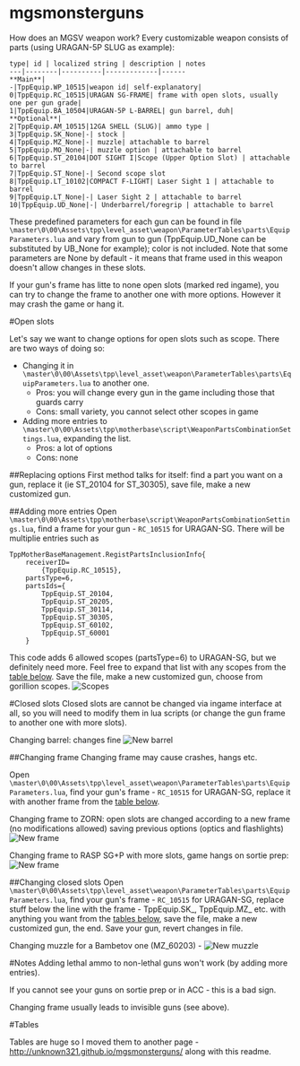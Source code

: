 # mgsmonsterguns

How does an MGSV weapon work?
Every customizable weapon consists of parts (using URAGAN-5P SLUG as example):

    type| id | localized string | description | notes
    ---|--------|----------|-------------|------
    **Main**|
    -|TppEquip.WP_10515|weapon id| self-explanatory|
    0|TppEquip.RC_10515|URAGAN SG-FRAME| frame with open slots, usually one per gun grade|
    1|TppEquip.BA_10504|URAGAN-5P L-BARREL| gun barrel, duh| 
    **Optional**|
    2|TppEquip.AM_10515|12GA SHELL (SLUG)| ammo type |
    3|TppEquip.SK_None|-| stock | 
    4|TppEquip.MZ_None|-| muzzle| attachable to barrel
    5|TppEquip.MO_None|-| muzzle option | attachable to barrel
    6|TppEquip.ST_20104|DOT SIGHT I|Scope (Upper Option Slot) | attachable to barrel
    7|TppEquip.ST_None|-| Second scope slot
    8|TppEquip.LT_10102|COMPACT F-LIGHT| Laser Sight 1 | attachable to barrel
    9|TppEquip.LT_None|-| Laser Sight 2 | attachable to barrel
    10|TppEquip.UD_None|-| Underbarrel/foregrip | attachable to barrel


These predefined parameters for each gun can be found in file `\master\0\00\Assets\tpp\level_asset\weapon\ParameterTables\parts\EquipParameters.lua` and vary from gun to gun (TppEquip.UD_None can be substituted by UB_None for example); color is not included. 
Note that some parameters are None by default - it means that frame used in this weapon doesn't allow changes in these slots.

If your gun's frame has litte to none open slots (marked red ingame), you can try to change the frame to another one with more options. However it may crash the game or hang it.

#Open slots

Let's say we want to change options for open slots such as scope. There are two ways of doing so:
* Changing it in `\master\0\00\Assets\tpp\level_asset\weapon\ParameterTables\parts\EquipParameters.lua` to another one. 
	* Pros: you will change every gun in the game including those that guards carry
	* Cons: small variety, you cannot select other scopes in game
* Adding more entries to `\master\0\00\Assets\tpp\motherbase\script\WeaponPartsCombinationSettings.lua`, expanding the list.
	* Pros: a lot of options
	* Cons: none

##Replacing options
First method talks for itself: find a part you want on a gun, replace it (ie ST_20104 for ST_30305), save file, make a new customized gun.

##Adding more entries
Open `\master\0\00\Assets\tpp\motherbase\script\WeaponPartsCombinationSettings.lua`, find a frame for your gun - `RC_10515` for URAGAN-SG. There will be multiplie entries such as 
```
TppMotherBaseManagement.RegistPartsInclusionInfo{
	receiverID=
		{TppEquip.RC_10515},
	partsType=6,
	partsIds={
		TppEquip.ST_20104,
		TppEquip.ST_20205,
		TppEquip.ST_30114,
		TppEquip.ST_30305,
		TppEquip.ST_60102,
		TppEquip.ST_60001
	}
```
This code adds 6 allowed scopes (partsType=6) to URAGAN-SG, but we definitely need more. Feel free to expand that list with any scopes from the [table below](#tables). Save the file, make a new customized gun, choose from gorillion scopes. ![Scopes](https://0x0.st/PWR.jpg)


#Closed slots
Closed slots are cannot be changed via ingame interface at all, so you will need to modify them in lua scripts (or change the gun frame to another one with more slots).

Changing barrel: changes fine ![New barrel](https://0x0.st/PWg.jpg)

##Changing frame
Changing frame may cause crashes, hangs etc.

Open `\master\0\00\Assets\tpp\level_asset\weapon\ParameterTables\parts\EquipParameters.lua`, find your gun's frame - `RC_10515` for URAGAN-SG, replace it with another frame from the [table below](#tables).

Changing frame to ZORN: open slots are changed according to a new frame (no modifications allowed) saving previous options (optics and flashlights) ![New frame](https://0x0.st/PWx.jpg)

Changing frame to RASP SG+P with more slots, game hangs on sortie prep: ![New frame](https://0x0.st/PWE.jpg)

##Changing closed slots
Open `\master\0\00\Assets\tpp\level_asset\weapon\ParameterTables\parts\EquipParameters.lua`, find your gun's frame - `RC_10515` for URAGAN-SG, replace stuff below the line with the frame - TppEquip.SK_, TppEquip.MZ_ etc. with anything you want from the [tables below](#tables), save the file, make a new customized gun, the end. Save your gun, revert changes in file. 

Changing muzzle for a Bambetov one (MZ_60203) - ![New muzzle](https://0x0.st/PW7.jpg)

#Notes
Adding lethal ammo to non-lethal guns won't work (by adding more entries).

If you cannot see your guns on sortie prep or in ACC - this is a bad sign.

Changing frame usually leads to invisible guns (see above).

#Tables

Tables are huge so I moved them to another page - http://unknown321.github.io/mgsmonsterguns/ along with this readme.
